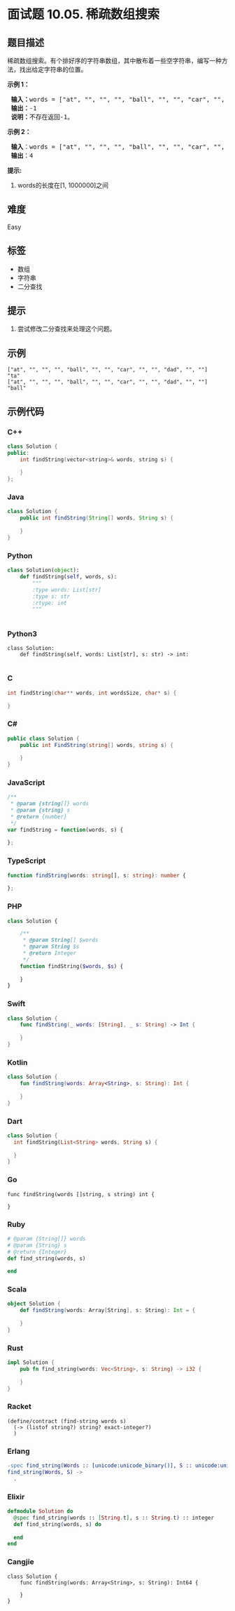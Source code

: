 # 面试题 10.05. 稀疏数组搜索

## 题目描述

<p>稀疏数组搜索。有个排好序的字符串数组，其中散布着一些空字符串，编写一种方法，找出给定字符串的位置。</p>

<p><strong>示例 1：</strong></p>

<pre>
<strong> 输入：</strong>words = ["at", "", "", "", "ball", "", "", "car", "", "","dad", "", ""], s = "ta"
<strong> 输出：</strong>-1
<strong> 说明：</strong>不存在返回-1。
</pre>

<p><strong>示例 2：</strong></p>

<pre>
<strong> 输入</strong>：words = ["at", "", "", "", "ball", "", "", "car", "", "","dad", "", ""], s = "ball"
<strong> 输出</strong>：4
</pre>

<p><strong>提示:</strong></p>

<ol>
	<li>words的长度在[1, 1000000]之间</li>
</ol>


## 难度

Easy

## 标签

- 数组
- 字符串
- 二分查找

## 提示

1. 尝试修改二分查找来处理这个问题。

## 示例

```
["at", "", "", "", "ball", "", "", "car", "", "", "dad", "", ""]
"ta"
["at", "", "", "", "ball", "", "", "car", "", "", "dad", "", ""]
"ball"
```

## 示例代码

### C++

```cpp
class Solution {
public:
    int findString(vector<string>& words, string s) {
        
    }
};
```

### Java

```java
class Solution {
    public int findString(String[] words, String s) {
        
    }
}
```

### Python

```python
class Solution(object):
    def findString(self, words, s):
        """
        :type words: List[str]
        :type s: str
        :rtype: int
        """
        
```

### Python3

```python3
class Solution:
    def findString(self, words: List[str], s: str) -> int:
        
```

### C

```c
int findString(char** words, int wordsSize, char* s) {
    
}
```

### C#

```csharp
public class Solution {
    public int FindString(string[] words, string s) {
        
    }
}
```

### JavaScript

```javascript
/**
 * @param {string[]} words
 * @param {string} s
 * @return {number}
 */
var findString = function(words, s) {
    
};
```

### TypeScript

```typescript
function findString(words: string[], s: string): number {
    
};
```

### PHP

```php
class Solution {

    /**
     * @param String[] $words
     * @param String $s
     * @return Integer
     */
    function findString($words, $s) {
        
    }
}
```

### Swift

```swift
class Solution {
    func findString(_ words: [String], _ s: String) -> Int {
        
    }
}
```

### Kotlin

```kotlin
class Solution {
    fun findString(words: Array<String>, s: String): Int {
        
    }
}
```

### Dart

```dart
class Solution {
  int findString(List<String> words, String s) {
    
  }
}
```

### Go

```golang
func findString(words []string, s string) int {
    
}
```

### Ruby

```ruby
# @param {String[]} words
# @param {String} s
# @return {Integer}
def find_string(words, s)
    
end
```

### Scala

```scala
object Solution {
    def findString(words: Array[String], s: String): Int = {
        
    }
}
```

### Rust

```rust
impl Solution {
    pub fn find_string(words: Vec<String>, s: String) -> i32 {
        
    }
}
```

### Racket

```racket
(define/contract (find-string words s)
  (-> (listof string?) string? exact-integer?)
  )
```

### Erlang

```erlang
-spec find_string(Words :: [unicode:unicode_binary()], S :: unicode:unicode_binary()) -> integer().
find_string(Words, S) ->
  .
```

### Elixir

```elixir
defmodule Solution do
  @spec find_string(words :: [String.t], s :: String.t) :: integer
  def find_string(words, s) do
    
  end
end
```

### Cangjie

```cangjie
class Solution {
    func findString(words: Array<String>, s: String): Int64 {

    }
}
```

